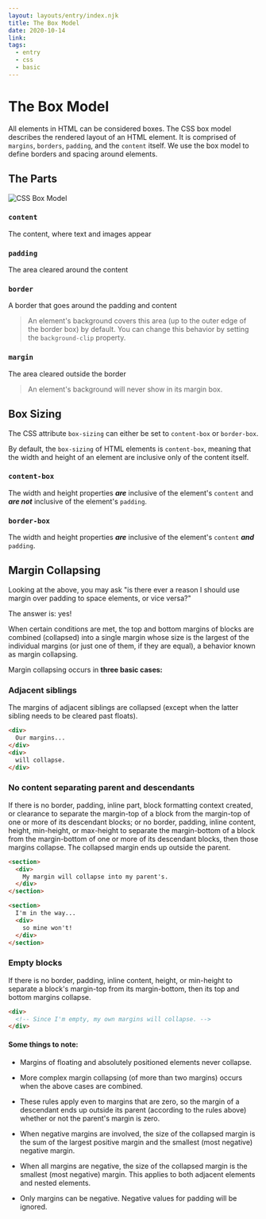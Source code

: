 ```yaml
---
layout: layouts/entry/index.njk
title: The Box Model
date: 2020-10-14
link:
tags:
  - entry
  - css
  - basic
---
```


# The Box Model

All elements in HTML can be considered boxes. The CSS box model describes the rendered layout of an HTML element. It is comprised of `margins`, `borders`, `padding`, and the `content` itself. We use the box model to define borders and spacing around elements.

## The Parts

![CSS Box Model](./img/box-model.png 'CSS Box Model')

### `content`

The content, where text and images appear

### `padding`

The area cleared around the content

### `border`

A border that goes around the padding and content

> An element's background covers this area (up to the outer edge of the border box) by default. You can change this behavior by setting the `background-clip` property.

### `margin`

The area cleared outside the border

> An element's background will never show in its margin box.

## Box Sizing

The CSS attribute `box-sizing` can either be set to `content-box` or `border-box`.

By default, the `box-sizing` of HTML elements is `content-box`, meaning that the width and height of an element are inclusive only of the content itself.

### **`content-box`**

The width and height properties **_are_** inclusive of the element's `content` and **_are not_** inclusive of the element's `padding`.

### **`border-box`**

The width and height properties **_are_** inclusive of the element's `content` **_and_** `padding`.

## Margin Collapsing

Looking at the above, you may ask "is there ever a reason I should use margin over padding to space elements, or vice versa?"

The answer is: yes!

When certain conditions are met, the top and bottom margins of blocks are combined (collapsed) into a single margin whose size is the largest of the individual margins (or just one of them, if they are equal), a behavior known as margin collapsing.

Margin collapsing occurs in **three basic cases:**

### Adjacent siblings

The margins of adjacent siblings are collapsed (except when the latter sibling needs to be cleared past floats).

```html
<div>
  Our margins...
</div>
<div>
  will collapse.
</div>
```

### No content separating parent and descendants

If there is no border, padding, inline part, block formatting context created, or clearance to separate the margin-top of a block from the margin-top of one or more of its descendant blocks; or no border, padding, inline content, height, min-height, or max-height to separate the margin-bottom of a block from the margin-bottom of one or more of its descendant blocks, then those margins collapse. The collapsed margin ends up outside the parent.

```html
<section>
  <div>
    My margin will collapse into my parent's.
  </div>
</section>

<section>
  I'm in the way...
  <div>
    so mine won't!
  </div>
</section>
```

### Empty blocks

If there is no border, padding, inline content, height, or min-height to separate a block's margin-top from its margin-bottom, then its top and bottom margins collapse.

```html
<div>
  <!-- Since I'm empty, my own margins will collapse. -->
</div>
```

#### Some things to note:

- Margins of floating and absolutely positioned elements never collapse.

- More complex margin collapsing (of more than two margins) occurs when the above cases are combined.

- These rules apply even to margins that are zero, so the margin of a descendant ends up outside its parent (according to the rules above) whether or not the parent's margin is zero.

- When negative margins are involved, the size of the collapsed margin is the sum of the largest positive margin and the smallest (most negative) negative margin.

- When all margins are negative, the size of the collapsed margin is the smallest (most negative) margin. This applies to both adjacent elements and nested elements.

- Only margins can be negative. Negative values for padding will be ignored.
